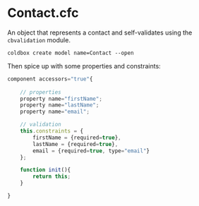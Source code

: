 # Contact.cfc

An object that represents a contact and self-validates using the `cbvalidation` module.

```
coldbox create model name=Contact --open
```

Then spice up with some properties and constraints:

```js
component accessors="true"{
	
	// properties
	property name="firstName";
	property name="lastName";
	property name="email";

	// validation
	this.constraints = {
		firstName = {required=true},
		lastName = {required=true},
		email = {required=true, type="email"}
	};

	function init(){
		return this;
	}

}
```

